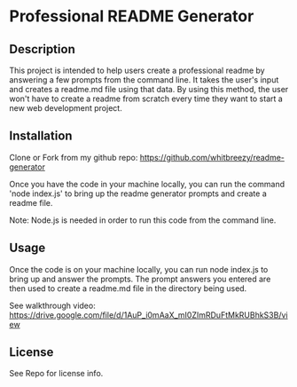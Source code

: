 # Professional README Generator

## Description

This project is intended to help users create a professional readme by answering a few prompts from the command line. It takes the user's input and creates a readme.md file using that data. By using this method, the user won't have to create a readme from scratch every time they want to start a new web development project.

## Installation

Clone or Fork from my github repo: https://github.com/whitbreezy/readme-generator

Once you have the code in your machine locally, you can run the command 'node index.js' to bring up the readme generator prompts and create a readme file. 

Note: Node.js is needed in order to run this code from the command line. 

## Usage

Once the code is on your machine locally, you can run node index.js to bring up and answer the prompts. The prompt answers you entered are then used to create a readme.md file in the directory being used.

See walkthrough video: https://drive.google.com/file/d/1AuP_i0mAaX_mI0ZImRDuFtMkRUBhkS3B/view

## License

See Repo for license info.
